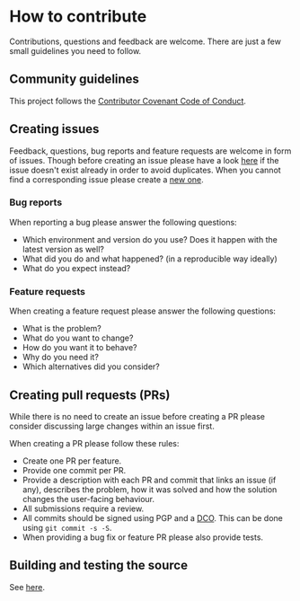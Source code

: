 # How to contribute

Contributions, questions and feedback are welcome.
There are just a few small guidelines you need to follow.

## Community guidelines

This project follows the [Contributor Covenant Code of Conduct](./CODE_OF_CONDUCT.md).

## Creating issues

Feedback, questions, bug reports and feature requests are welcome in form of issues.
Though before creating an issue please have a look [here](https://github.com/mgoltzsche/khelm/issues) if the issue doesn't exist already in order to avoid duplicates.
When you cannot find a corresponding issue please create a [new one](https://github.com/mgoltzsche/khelm/issues/new/choose).

### Bug reports

When reporting a bug please answer the following questions:
* Which environment and version do you use? Does it happen with the latest version as well?
* What did you do and what happened? (in a reproducible way ideally)
* What do you expect instead?

### Feature requests

When creating a feature request please answer the following questions:
* What is the problem?
* What do you want to change?
* How do you want it to behave?
* Why do you need it?
* Which alternatives did you consider?

## Creating pull requests (PRs)

While there is no need to create an issue before creating a PR please consider discussing large changes within an issue first.

When creating a PR please follow these rules:
* Create one PR per feature.
* Provide one commit per PR.
* Provide a description with each PR and commit that links an issue (if any), describes the problem, how it was solved and how the solution changes the user-facing behaviour.
* All submissions require a review.
* All commits should be signed using PGP and a [DCO](https://en.wikipedia.org/wiki/Developer_Certificate_of_Origin). This can be done using `git commit -s -S`.
* When providing a bug fix or feature PR please also provide tests.

## Building and testing the source

See [here](./README.md#build-and-test).
